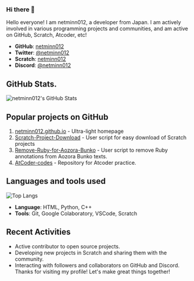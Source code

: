 ### Hi there 👋
Hello everyone! I am netminn012, a developer from Japan. I am actively involved in various programming projects and communities, and am active on GitHub, Scratch, Atcoder, etc!

- **GitHub**: [netminn012](https://github.com/netminn012)
- **Twitter**: [@netminn012](https://twitter.com/netminn012)
- **Scratch**: [netminn012](https://scratch.mit.edu/users/netminn012/)
- **Discord**: [@netminn012](https://discord.com/users/1133996291349827584)

## GitHub Stats.
![netminn012's GitHub Stats](https://github-readme-stats.vercel.app/api?username=netminn012&show_icons=true&theme=radical)

## Popular projects on GitHub
1. [netminn012.github.io](https://github.com/netminn012/netminn012.github.io) - Ultra-light homepage
2. [Scratch-Project-Download](https://github.com/netminn012/Scratch-Project-Download) - User script for easy download of Scratch projects
3. [Remove-Ruby-for-Aozora-Bunko](https://github.com/netminn012/Remove-Ruby-for-Aozora-Bunko) - User script to remove Ruby annotations from Aozora Bunko texts.
4. [AtCoder-codes](https://github.com/netminn012/AtCoder-codes) - Repository for Atcoder practice.

## Languages and tools used
![Top Langs](https://github-readme-stats.vercel.app/api/top-langs/?username=netminn012&layout=compact&theme=radical)

- **Language**: HTML, Python, C++
- **Tools**: Git, Google Colaboratory, VSCode, Scratch

## Recent Activities
- Active contributor to open source projects.
- Developing new projects in Scratch and sharing them with the community.
- Interacting with followers and collaborators on GitHub and Discord.
Thanks for visiting my profile! Let's make great things together!
